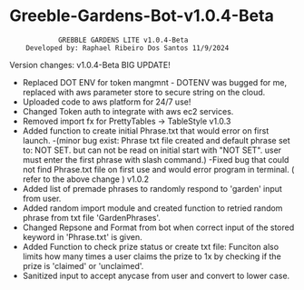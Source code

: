 # Greeble-Gardens-Bot-v1.0.4-Beta

                GREBBLE GARDENS LITE v1.0.4-Beta 
        Developed by: Raphael Ribeiro Dos Santos 11/9/2024

Version changes:
v1.0.4-Beta 
BIG UPDATE!
* Replaced DOT ENV for token mangmnt - DOTENV was bugged for me, replaced with aws parameter store to secure string on the cloud.
* Uploaded code to aws platform for 24/7 use! 
* Changed Token auth to integrate with aws ec2 services.
* Removed import fx for PrettyTables -> TableStyle
v1.0.3
* Added function to create initial Phrase.txt that would error on first launch. 
    -(minor bug exist: Phrase txt file created and default phrase set to: NOT SET. but can not be read on initial start with "NOT SET". user must enter the first phrase with slash command.)
    -Fixed bug that could not find Phrase.txt file on first use and would error program in terminal. ( refer to the above change )
v1.0.2
* Added list of premade phrases to randomly respond to 'garden' input from user.
* Added random import module and created function to retried random phrase from txt file 'GardenPhrases'.
* Changed Repsone and Format from bot when correct input of the stored keyword in 'Phrase.txt' is given.
* Added Function to check prize status or create txt file: 
    Funciton also limits how many times a user claims the prize to 1x by checking if the prize is 'claimed' or 'unclaimed'.
* Sanitized input to accept anycase from user and convert to lower case.

